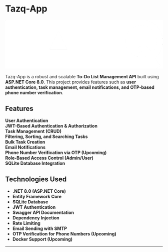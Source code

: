 # Tazq-App

![Project Logo](Tazq-Frontend/Resources/Images/tazq_white_logo.png)

Tazq-App is a robust and scalable **To-Do List Management API** built using **ASP.NET Core 8.0**. This project provides features such as **user authentication, task management, email notifications, and OTP-based phone number verification**.

## Features

**User Authentication**  
**JWT-Based Authentication & Authorization**  
**Task Management (CRUD)**  
**Filtering, Sorting, and Searching Tasks**  
**Bulk Task Creation**  
**Email Notifications**  
**Phone Number Verification via OTP (Upcoming)**  
**Role-Based Access Control (Admin/User)**  
**SQLite Database Integration**  

## Technologies Used

- **.NET 8.0 (ASP.NET Core)**
- **Entity Framework Core**
- **SQLite Database**
- **JWT Authentication**
- **Swagger API Documentation**
- **Dependency Injection**
- **Rate Limiting**
- **Email Sending with SMTP**
- **OTP Verification for Phone Numbers (Upcoming)**
- **Docker Support (Upcoming)**

---
